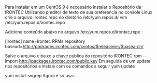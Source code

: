Para Instalar em um CentOS 9 é necessário instalar o Repositório da IRONTEC
Utilizando p editor de texto de sua preferencia no console Linux crie o arquivo irontec.repo no diretório  /etc/yum.repos.d/ 
vim /etc/yum.repos.d/irontec.repo
 

Adicione conteúdo abaixo no arquivo 
/etc/yum.repos.d/irontec,repo :

[irontec]
name=Irontec RPMs repository
baseurl=http://packages.irontec.com/centos/$releasever/$basearch/
 
Salve o arquivo e baixe a chave publica do repositório IRONTEC 
rpm --import http://packages.irontec.com/public.key
Em seguida de um update nos repositórios e instale com os comandos a seguir
yum update

yum install sngrep
Agora é só usar...
 

 
